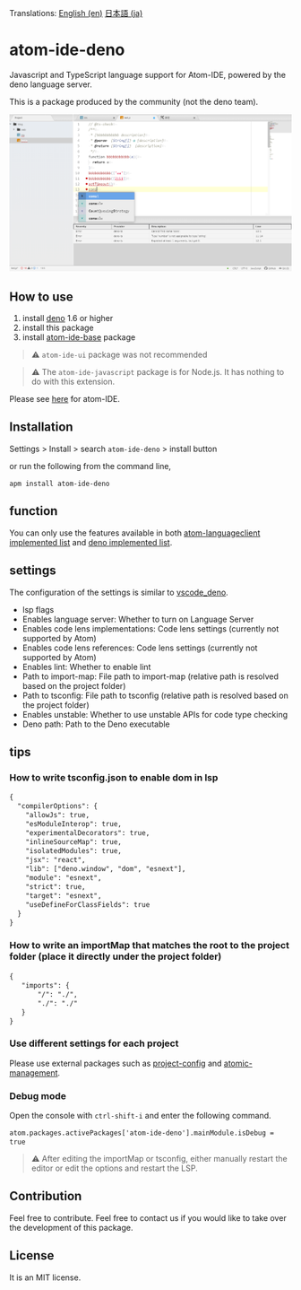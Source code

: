 Translations: [English (en)](https://github.com/ayame113/atom-ide-deno/blob/master/README.md) [日本語 (ja)](https://github.com/ayame113/atom-ide-deno/blob/master/README_ja.md)

# atom-ide-deno

Javascript and TypeScript language support for Atom-IDE, powered by the deno language server.

This is a package produced by the community (not the deno team).

![screen shot](https://raw.githubusercontent.com/ayame113/atom-ide-deno/master/screenshot/1.png)


## How to use

1. install [deno](https://deno.land/) 1.6 or higher
2. install this package
3. install [atom-ide-base](https://atom.io/packages/atom-ide-base) package

> ⚠️ `atom-ide-ui` package was not recommended

> ⚠️ The `atom-ide-javascript` package is for Node.js. It has nothing to do with this extension.

Please see [here](https://atom-community.github.io/) for atom-IDE.

## Installation

Settings > Install > search `atom-ide-deno` > install button

or run the following from the command line,
```
apm install atom-ide-deno
```

## function

You can only use the features available in both [atom-languageclient implemented list](https://github.com/atom-community/atom-languageclient#capabilities) and [deno implemented list](https://github.com/denoland/deno/issues/8643#issue-758171107).


## settings

The configuration of the settings is similar to [vscode_deno](https://github.com/denoland/vscode_deno).

 - lsp flags
  - Enables language server: Whether to turn on Language Server
  - Enables code lens implementations: Code lens settings (currently not supported by Atom)
  - Enables code lens references: Code lens settings (currently not supported by Atom)
  - Enables lint: Whether to enable lint
  - Path to import-map: File path to import-map (relative path is resolved based on the project folder)
  - Path to tsconfig: File path to tsconfig (relative path is resolved based on the project folder)
  - Enables unstable: Whether to use unstable APIs for code type checking
 - Deno path: Path to the Deno executable

 ## tips

 ### How to write tsconfig.json to enable dom in lsp
 ```
 {
   "compilerOptions": {
     "allowJs": true,
     "esModuleInterop": true,
     "experimentalDecorators": true,
     "inlineSourceMap": true,
     "isolatedModules": true,
     "jsx": "react",
     "lib": ["deno.window", "dom", "esnext"],
     "module": "esnext",
     "strict": true,
     "target": "esnext",
     "useDefineForClassFields": true
   }
 }
 ```

 ### How to write an importMap that matches the root to the project folder (place it directly under the project folder)
 ```
 {
 	"imports": {
 		"/": "./",
 		"./": "./"
 	}
 }
 ```

 ### Use different settings for each project

Please use external packages such as [project-config](https://atom.io/packages/project-config) and [atomic-management](https://atom.io/packages/atomic-management).

### Debug mode

Open the console with `ctrl-shift-i` and enter the following command.
```
atom.packages.activePackages['atom-ide-deno'].mainModule.isDebug = true
```


 > ⚠️ After editing the importMap or tsconfig, either manually restart the editor or edit the options and restart the LSP.

 ## Contribution

Feel free to contribute.
Feel free to contact us if you would like to take over the development of this package.


 ## License

It is an MIT license.
